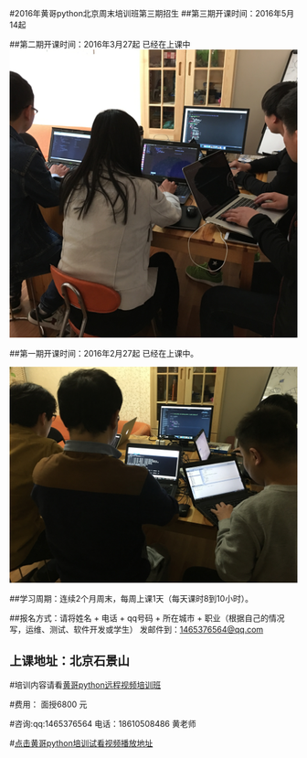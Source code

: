 #2016年黄哥python北京周末培训班第三期招生
##第三期开课时间：2016年5月14起

##第二期开课时间：2016年3月27起 已经在上课中
![](second.JPG)

##第一期开课时间：2016年2月27起 已经在上课中。

![](pythonpeixun.JPG)

##学习周期：连续2个月周末，每周上课1天（每天课时8到10小时）。

##报名方式：请将姓名 + 电话 + qq号码 + 所在城市 + 职业（根据自己的情况写，运维、测试、软件开发或学生） 发邮件到：1465376564@qq.com

## 上课地址：北京石景山
#培训内容请看[黄哥python远程视频培训班](https://github.com/pythonpeixun/article/blob/master/index.md)

#费用：  面授6800 元

#咨询:qq:1465376564 电话：18610508486 黄老师

#[点击黄哥python培训试看视频播放地址](https://github.com/pythonpeixun/article/blob/master/python_shiping.md)
